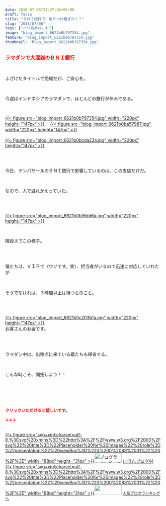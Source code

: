 ```yaml
---
date: 2016-07-06T21:37:36+09:00
draft: false
title: "ＢＮＩ銀行で、取りつけ騒ぎか！？"
slug: "2016/07/06"
tags: ["バリ島あれこれ"]
image: "blog_import_6621b0b797354.jpg"
feature: "blog_import_6621b0b797354.jpg"
thumbnail: "blog_import_6621b0b797354.jpg"
---
```

<p><font color="#ff0000" size="3"><strong>ラマダンで大混雑のＢＮＩ銀行</strong></font></p><br/><p>ふざけたタイトルで恐縮だが、ご安心を。</p><br/><p>今週はインドネシアのラマダンで、ほとんどの銀行が休みである。</p><br/><p><a href="blog_import_6621b0b8d2da4.jpg">{{< figure src="blog_import_6621b0b797354.jpg" width="220px" height="147px" >}}</a> 　<a href="blog_import_6621b0bb9efb4.jpg">{{< figure src="blog_import_6621b0ba57987.jpg" width="220px" height="147px" >}}</a> <br/><br/><a href="blog_import_6621b0be27433.jpg">{{< figure src="blog_import_6621b0bcda22a.jpg" width="220px" height="147px" >}}</a> <br/><br/></p><br/><p>今日、デンパサールのＢＮＩ銀行で影響しているのは、この支店だけだ。</p><br/><p>なので、人で溢れかえっていた。</p><br/><br/><p><a href="blog_import_6621b0c0a806b.jpg">{{< figure src="blog_import_6621b0bf6dd6a.jpg" width="220px" height="147px" >}}</a> </p><br/><p>階段までこの様子。</p><br/><br/><p>僕たちは、ＶＩＰで（ウソです。笑）、担当者がいるので迅速に対応していれたが</p><br/><p>そうでなければ、３時間以上は待つとのこと。</p><br/><br/><p><a href="blog_import_6621b0c33fbc7.jpg">{{< figure src="blog_import_6621b0c203b1a.jpg" width="220px" height="147px" >}}</a> <br/>お客さんのお金です。</p><br/><p><br/>ラマダン中は、出稼ぎに来ている嬢たちも帰省する。</p><br/><p>こんな時こそ、開拓しよう！！</p><br/><br/><br/><br/><p><font color="#ff0000" size="2"><strong>クリックいただけると嬉しいです。<br/></strong></font></p><p><font color="#ff0000" size="2"><strong>↓↓↓</strong></font></p><p><br/><a href="http://www.blogmura.com/ranking.html" target="_blank">{{< figure src="svg+xml;charset=utf-8,%3Csvg%20xmlns%3D%22http%3A%2F%2Fwww.w3.org%2F2000%2Fsvg%22%20title%3D%22Placeholder%20for%20Images%22%20role%3D%22presentation%22%20viewBox%3D%220%200%2088%2031%22%20%2F%3E" width="88px" height="31px" >}}<noscript><img border="0" alt="ブログランキング・にほんブログ村へ" src="https://img-proxy.blog-video.jp/images?url=http%3A%2F%2Fwww.blogmura.com%2Fimg%2Fwww88_31.gif" width="88" height="31"></noscript></a> <a href="http://www.blogmura.com/ranking.html" target="_blank">にほんブログ村</a> <br/><a title="人気ブログランキングへ" href="link.php?1804582">{{< figure src="svg+xml;charset=utf-8,%3Csvg%20xmlns%3D%22http%3A%2F%2Fwww.w3.org%2F2000%2Fsvg%22%20title%3D%22Placeholder%20for%20Images%22%20role%3D%22presentation%22%20viewBox%3D%220%200%2088%2031%22%20%2F%3E" width="88px" height="31px" >}}<noscript><img border="0" src="https://blog.with2.net/img/banner/banner_22.gif" width="88" height="31"></noscript></a> <a style="FONT-SIZE: 12px" href="link.php?1804582">人気ブログランキングへ</a> </p>

